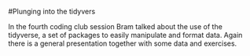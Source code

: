 #Plunging into the tidyvers

In the fourth coding club session Bram talked about the use of the tidyverse, a set of packages to easily manipulate and format data. Again there is a general presentation together with some data and exercises.
